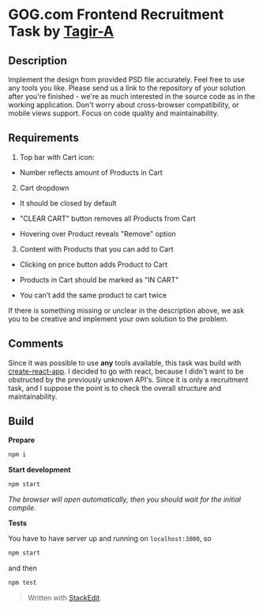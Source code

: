 # GOG.com Frontend Recruitment Task by [Tagir-A](https://tagir-a.github.io/)

## Description

Implement the design from provided PSD file accurately. Feel free to use any tools you like. Please send us a link to the repository of your solution after you're finished - we're as much interested in the source code as in the working application.
Don't worry about cross-browser compatibility, or mobile views support. Focus on code quality and maintainability.

## Requirements

1.  Top bar with Cart icon:

* Number reflects amount of Products in Cart

2.  Cart dropdown

* It should be closed by default

* "CLEAR CART" button removes all Products from Cart

* Hovering over Product reveals "Remove" option

3.  Content with Products that you can add to Cart

* Clicking on price button adds Product to Cart

* Products in Cart should be marked as "IN CART"

* You can’t add the same product to cart twice

If there is something missing or unclear in the description above, we ask you to be creative and implement your own solution to the problem.

## Comments

Since it was possible to use **any** tools available, this task was build with [create-react-app](https://github.com/facebook/create-react-app).
I decided to go with react, because I didn't want to be obstructed by the previously unknown API's. Since it is only a recruitment task, and I suppose the point is to check the overall structure and maintainability.

## Build

**Prepare**

```javascript
npm i
```

**Start development**

```javascript
npm start
```

_The browser will open automatically, then you should wait for the initial compile._

**Tests**

You have to have server up and running on `localhost:3000`, so

```javascript
npm start
```

and then

```javascript
npm test
```

> Written with [StackEdit](https://stackedit.io/).
